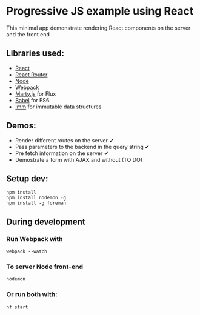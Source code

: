 Progressive JS example using React
=====================

This minimal app demonstrate rendering React components on the server and the front end

## Libraries used:

- [React](https://facebook.github.io/react/)
- [React Router](https://github.com/rackt/react-router)
- [Node](https://nodejs.org/)
- [Webpack](http://webpack.github.io/)
- [Marty.js](http://martyjs.org/) for Flux
- [Babel](https://babeljs.io/) for ES6
- [Imm](https://github.com/sporto/imm) for immutable data structures

## Demos:

- Render different routes on the server ✔
- Pass parameters to the backend in the query string ✔
- Pre fetch information on the server ✔
- Demostrate a form with AJAX and without (TO DO)

## Setup dev:

```
npm install
npm install nodemon -g
npm install -g foreman
```

## During development

### Run Webpack with

```
webpack --watch
```

### To server Node front-end

```
nodemon
```

### Or run both with:

```
nf start
```



